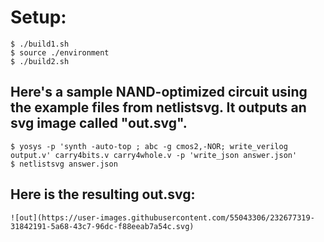 # Setup:

```console
$ ./build1.sh
$ source ./environment
$ ./build2.sh
```
## Here's a sample NAND-optimized circuit using the example files from netlistsvg. It outputs an svg image called "out.svg".
```console
$ yosys -p 'synth -auto-top ; abc -g cmos2,-NOR; write_verilog output.v' carry4bits.v carry4whole.v -p 'write_json answer.json'
$ netlistsvg answer.json
```	
## Here is the resulting out.svg:	
	![out](https://user-images.githubusercontent.com/55043306/232677319-31842191-5a68-43c7-96dc-f88eeab7a54c.svg)

